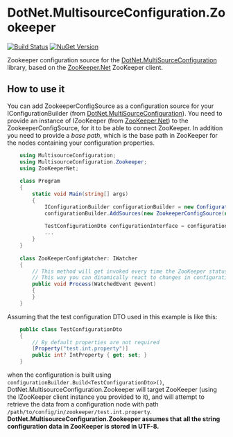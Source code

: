 # DotNet.MultisourceConfiguration.Zookeeper
[![Build Status](https://travis-ci.org/rubms/DotNet.MultiSourceConfiguration.Zookeeper.svg?branch=master)](https://travis-ci.org/rubms/DotNet.MultiSourceConfiguration.Zookeeper)
[![NuGet Version](https://img.shields.io/nuget/v/DotNet.MultiSourceConfiguration.Zookeeper.svg?style=flat)](https://www.nuget.org/packages/DotNet.MultiSourceConfiguration.Zookeeper)

Zookeeper configuration source for the [DotNet.MultiSourceConfiguration](https://www.nuget.org/packages/DotNet.MultiSourceConfiguration) library, based on the [ZooKeeper.Net](https://www.nuget.org/packages/ZooKeeper.Net/) ZooKeeper client.

## How to use it
You can add ZookeeperConfigSource as a configuration source for your IConfigurationBuilder (from [DotNet.MultiSourceConfiguration](https://www.nuget.org/packages/DotNet.MultiSourceConfiguration)). You need to provide an instance of IZooKeeper (from [ZooKeeper.Net](https://www.nuget.org/packages/ZooKeeper.Net/)) to the ZookeeperConfigSource, for it to be able to connect ZooKeeper. In addition you need to provide a _base path_, which is the base path in ZooKeeper for the nodes containing your configuration properties.
```C#
    using MultisourceConfiguration;
    using MultisourceConfiguration.Zookeeper;
    using ZooKeeperNet;
	
    class Program
    {
        static void Main(string[] args)
        {
            IConfigurationBuilder configurationBuilder = new ConfigurationBuilder();
            configurationBuilder.AddSources(new ZookeeperConfigSource(new ZooKeeperConfigWatcher(), "/path/to/config/in/zookeeper"));
            
		    TestConfigurationDto configurationInterface = configurationBuilder.Build<TestConfigurationDto>();
            ...
        }
    }
    
    class ZooKeeperConfigWatcher: IWatcher 
    {
        // This method will get invoked every time the ZooKeeper status or configuration values change.
        // This way you can dinamically react to changes in configuration.
        public void Process(WatchedEvent @event) 
        {
        }
    }
```

Assuming that the test configuration DTO used in this example is like this:
```C#
    public class TestConfigurationDto
    {
        // By default properties are not required
        [Property("test.int.property")]
        public int? IntProperty { get; set; }
    }
```
when the configuration is built using `configurationBuilder.Build<TestConfigurationDto>()`, DotNet.MultisourceConfiguration.Zookeeper will target ZooKeeper (using the IZooKeeper client instance you provided to it), and will attempt to retrieve the data from a configuration node with path `/path/to/config/in/zookeeper/test.int.property`. **DotNet.MultisourceConfiguration.Zookeeper assumes that all the string configuration data in ZooKeeper is stored in UTF-8.**